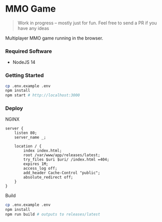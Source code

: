 # MMO Game

> Work in progress – mostly just for fun. Feel free to send a PR if you have any ideas

Multiplayer MMO game running in the browser.

### Required Software

- NodeJS 14

### Getting Started

```bash
cp .env.example .env
npm install
npm start # http://localhost:3000
```

### Deploy

NGINX

```nginx
server {
    listen 80;
    server_name _;

    location / {
        index index.html;
        root /var/www/app/releases/latest;
        try_files $uri $uri/ /index.html =404;
        expires 1M;
        access_log off;
        add_header Cache-Control "public";
        absolute_redirect off;
    }
}
```

Build

```bash
cp .env.example .env
npm install
npm run build # outputs to releases/latest
```
